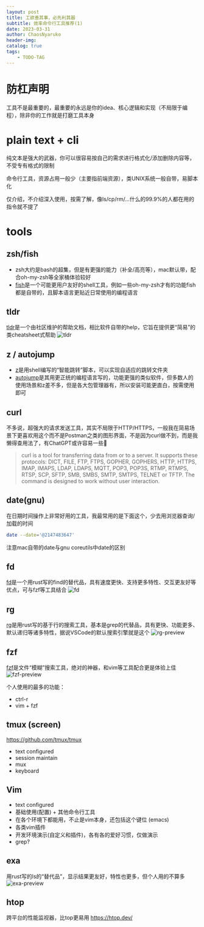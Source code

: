 ```yaml
---
layout: post
title: 工欲善其事，必先利其器
subtitle: 效率命令行工具推荐(1)
date: 2023-03-31
author: ChaosNyaruko
header-img: 
catalog: true
tags:
    - TODO-TAG
---
```


# 防杠声明
工具不是最重要的，最重要的永远是你的idea、核心逻辑和实现（不局限于编程），除非你的工作就是打磨工具本身

# plain text + cli
纯文本是强大的武器，你可以很容易按自己的需求进行格式化/添加删除内容等，不受专有格式的限制

命令行工具，资源占用一般少（主要指前端资源），类UNIX系统一般自带，易脚本化

仅介绍，不介绍深入使用，按需了解，像ls/cp/rm/...什么的99.9%的人都在用的指令就不提了
# tools
## zsh/fish
- zsh大约是bash的超集，但是有更强的能力（补全/高亮等），mac默认带，配合oh-my-zsh等全家桶体验较好
- [fish](https://fishshell.com/)是一个可能更用户友好的shell工具，例如一些oh-my-zsh才有的功能fish都是自带的，且脚本语言更贴近日常使用的编程语言
## tldr
[tldr](https://github.com/tldr-pages/tldr)是一个由社区维护的帮助文档，相比软件自带的help，它旨在提供更“简易”的类cheatsheet式帮助
![tldr](/img/tldr.svg)
## z / autojump
- [z](https://github.com/rupa/z)是用shell编写的“智能跳转”脚本，可以实现自适应的跳转文件夹
- [autojump](https://github.com/wting/autojump)是其用更正统的编程语言写的，功能更强的类似软件，但多数人的使用场景和z差不多，但是各大包管理器有，所以安装可能更直白，按需使用即可
## curl
不多说，超强大的请求发送工具，其实不局限于HTTP/HTTPS，一般我在简易场景下更喜欢用这个而不是Postman之类的图形界面，不是因为curl做不到，而是我懒得查用法了，有ChatGPT或许容易一些🤣
>  curl is a tool for transferring data from or to a server. It supports these protocols:
>       DICT, FILE, FTP, FTPS, GOPHER, GOPHERS, HTTP, HTTPS, IMAP, IMAPS, LDAP, LDAPS, MQTT,
>       POP3, POP3S, RTMP, RTMPS, RTSP, SCP, SFTP, SMB, SMBS, SMTP, SMTPS, TELNET or TFTP. The
>       command is designed to work without user interaction.

## date(gnu)
在日期时间操作上非常好用的工具，我最常用的是下面这个，少去用浏览器查询/加载的时间
```bash
date --date='@2147483647'
```
注意mac自带的date与gnu coreutils中date的区别
## fd
[fd](https://github.com/sharkdp/fd)是一个用rust写的find的替代品，具有速度更快、支持更多特性、交互更友好等优点，可与fzf等工具结合
![fd](/img/fd-preview.svg)

## rg
[rg](https://github.com/BurntSushi/ripgrep)是用rust写的基于行的搜索工具，基本是grep的代替品，具有更快、功能更多、默认递归等诸多特性，据说VSCode的默认搜索引擎就是这个
![rg-preview](/img/rg-preview.png)
## fzf
[fzf](https://github.com/junegunn/fzf)是文件“模糊”搜索工具，绝对的神器，和vim等工具配合更是体验上佳
![fzf-preview](/img/fzf-preview.png)

个人使用的最多的功能：
- ctrl-r
- vim + fzf

## tmux (screen)
https://github.com/tmux/tmux
- text configured
- session maintain
- mux
- keyboard
## Vim
- text configured
- 基础使用(配置) + 其他命令行工具
- 在各个环境下都能用，不止是vim本身，还包括这个键位 (emacs)
- 各类vim插件
- 开发环境演示(自定义和插件)，各有各的爱好习惯，仅做演示
- grep?

## exa
用rust写的ls的“替代品”，显示结果更友好，特性也更多，但个人用的不算多
![exa-preview](/img/exa-preview.png)

## htop
跨平台的性能监视器，比top更易用
https://htop.dev/
